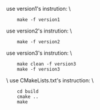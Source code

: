 use version1's instrution: \\
```
	make -f version1 
```
use version2's instrution: \\
```
	make -f version2 
```
use version3's instrution: \\
```
	make clean -f version3 
	make -f version3 
```

\\
use CMakeLists.txt's instruction: \\
```
	cd build 
	cmake .. 
	make 
```
